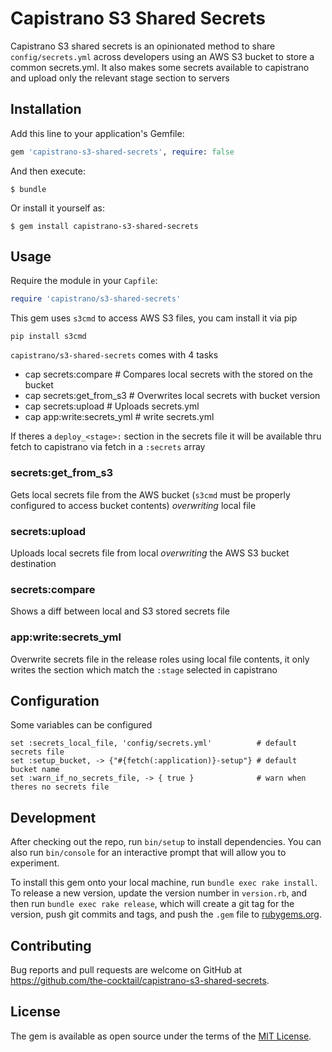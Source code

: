 # Capistrano S3 Shared Secrets

Capistrano S3 shared secrets is an opinionated method to share `config/secrets.yml` across developers
using an AWS S3 bucket to store a common secrets.yml. It also makes some secrets available to capistrano
and upload only the relevant stage section to servers

## Installation

Add this line to your application's Gemfile:

```ruby
gem 'capistrano-s3-shared-secrets', require: false
```

And then execute:

    $ bundle

Or install it yourself as:

    $ gem install capistrano-s3-shared-secrets

## Usage

Require the module in your `Capfile`:

```ruby
require 'capistrano/s3-shared-secrets'
```

This gem uses `s3cmd` to access AWS S3 files, you cam install it via pip

```
pip install s3cmd
```

`capistrano/s3-shared-secrets` comes with 4 tasks

* cap secrets:compare                # Compares local secrets with the stored on the bucket
* cap secrets:get_from_s3            # Overwrites local secrets with bucket version
* cap secrets:upload                 # Uploads secrets.yml
* cap app:write:secrets_yml          # write secrets.yml

If theres a `deploy_<stage>:` section in the secrets file it will be available thru fetch to capistrano via fetch in a `:secrets` array

### secrets:get_from_s3

Gets local secrets file from the AWS bucket (`s3cmd` must be properly configured to access bucket contents) *overwriting* local file

### secrets:upload

Uploads local secrets file from local *overwriting* the AWS S3 bucket destination

### secrets:compare

Shows a diff between local and S3 stored secrets file

### app:write:secrets_yml

Overwrite secrets file in the release roles using local file contents, it only writes the section which match the `:stage` selected in capistrano

## Configuration

Some variables can be configured

```
set :secrets_local_file, 'config/secrets.yml'          # default secrets file
set :setup_bucket, -> {"#{fetch(:application)}-setup"} # default bucket name
set :warn_if_no_secrets_file, -> { true }              # warn when theres no secrets file
```


## Development

After checking out the repo, run `bin/setup` to install dependencies. You can also run `bin/console` for an interactive prompt that will allow you to experiment.

To install this gem onto your local machine, run `bundle exec rake install`. To release a new version, update the version number in `version.rb`, and then run `bundle exec rake release`, which will create a git tag for the version, push git commits and tags, and push the `.gem` file to [rubygems.org](https://rubygems.org).

## Contributing

Bug reports and pull requests are welcome on GitHub at https://github.com/the-cocktail/capistrano-s3-shared-secrets.


## License

The gem is available as open source under the terms of the [MIT License](http://opensource.org/licenses/MIT).

